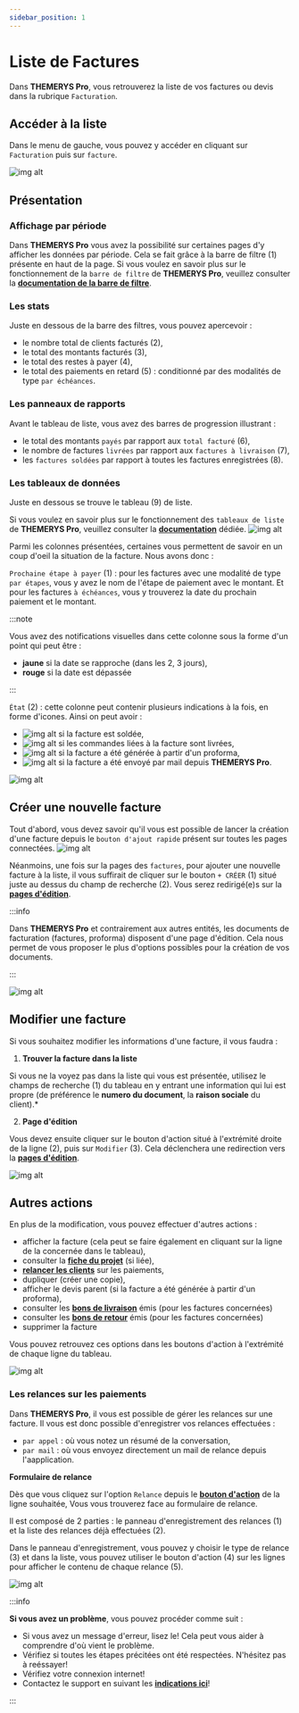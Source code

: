 ```yaml
---
sidebar_position: 1
---
```


# Liste de Factures
Dans **THEMERYS Pro**, vous retrouverez la liste de vos factures ou devis dans la rubrique `Facturation`.

## Accéder à la liste
Dans le menu de gauche, vous pouvez y accéder en cliquant sur `Facturation` puis sur `facture`.

![img alt](/img/factures-goto.png)

## Présentation
### Affichage par période
Dans **THEMERYS Pro** vous avez la possibilité sur certaines pages d'y afficher les données par période. Cela se fait grâce à la barre de filtre (1) 
présente en haut de la page.
Si vous voulez en savoir plus sur le fonctionnement de la `barre de filtre` de **THEMERYS Pro**, veuillez consulter
la **[documentation de la barre de filtre](../../outils/barre-de-filtre)**.

### Les stats
Juste en dessous de la barre des filtres, vous pouvez apercevoir : 
- le nombre total de clients facturés (2),
- le total des montants facturés (3),
- le total des restes à payer (4),
- le total des paiements en retard (5) : conditionné par des modalités de type `par échéances`.

### Les panneaux de rapports
Avant le tableau de liste, vous avez des barres de progression illustrant :
- le total des montants `payés` par rapport aux `total facturé` (6),
- le nombre de factures `livrées` par rapport aux `factures à livraison` (7),
- les `factures soldées` par rapport à toutes les factures enregistrées (8).

### Les tableaux de données
Juste en dessous se trouve le tableau (9) de liste.

Si vous voulez en savoir plus sur le fonctionnement des `tableaux de liste` de **THEMERYS Pro**, veuillez consulter
la **[documentation](../../outils/tableaux)** dédiée.
![img alt](/img/factures-structure.png)

Parmi les colonnes présentées, certaines vous permettent de savoir en un coup d'oeil la situation de la facture.
Nous avons donc :

`Prochaine étape à payer` (1) : pour les factures avec une modalité de type `par étapes`, vous y avez le nom de l'étape de paiement avec le montant. Et pour les factures `à échéances`, vous y trouverez la date du prochain paiement et le montant.

:::note

Vous avez des notifications visuelles dans cette colonne sous la forme d'un point qui peut être :
- **jaune** si la date se rapproche (dans les 2, 3 jours),
- **rouge** si la date est dépassée

:::

`État` (2) : cette colonne peut contenir plusieurs indications à la fois, en forme d'icones. Ainsi on peut avoir :
- ![img alt](/img/factures-icone-soldee.png) si la facture est soldée,
- ![img alt](/img/factures-icone-livree.png) si les commandes liées à la facture sont livrées,
- ![img alt](/img/factures-icone-liee-proforma.png) si la facture a été générée à partir d'un proforma,
- ![img alt](/img/factures-icone-envoyee.png) si la facture a été envoyé par mail depuis **THEMERYS Pro**.

![img alt](/img/factures-colonnes.png)

## Créer une nouvelle facture
Tout d'abord, vous devez savoir qu'il vous est possible de lancer la création d'une facture depuis le `bouton d'ajout rapide` présent sur toutes les pages connectées.
![img alt](/img/factures-ajout-rapide.png)

Néanmoins, une fois sur la pages des `factures`, pour ajouter une nouvelle facture à la liste, il vous suffirait de cliquer sur le bouton `+ CRÉER` (1) situé juste au dessus du champ de recherche (2).
Vous serez redirigé(e)s sur la **[pages d'édition](./edition-facture)**.

:::info

Dans **THEMERYS Pro** et contrairement aux autres entités, les documents de facturation (factures, proforma) disposent d'une page d'édition. 
Cela nous permet de vous proposer le plus d'options possibles pour la création de vos documents.

:::

![img alt](/img/factures-creation.png)

## Modifier une facture
Si vous souhaitez modifier les informations d'une facture, il vous faudra :
1. **Trouver la facture dans la liste** 

Si vous ne la voyez pas dans la liste qui vous est présentée, utilisez le champs de recherche (1) du tableau
en y entrant une information qui lui est propre (de préférence le **numero du document**, la **raison sociale** du client).*

2. **Page d'édition** 

Vous devez ensuite cliquer sur le bouton d'action situé à l'extrémité droite de la ligne (2), puis sur `Modifier` (3).
Cela déclenchera une redirection vers la **[pages d'édition](./edition-facture)**.

![img alt](/img/factures-modifier.png)

## Autres actions
En plus de la modification, vous pouvez effectuer d'autres actions :
- afficher la facture (cela peut se faire également en cliquant sur la ligne de la concernée dans le tableau),
- consulter la **[fiche du projet](../../activités/projets/fiche-projet)** (si liée),
- **[relancer les clients](#les-relances-sur-les-paiements)** sur les paiements,
- dupliquer (créer une copie),
- afficher le devis parent (si la facture a été générée à partir d'un proforma),
- consulter les **[bons de livraison](../../stocks/bons-sortie)** émis (pour les factures concernées)
- consulter les **[bons de retour](../../stocks/bons-retour)** émis (pour les factures concernées)
- supprimer la facture

Vous pouvez retrouvez ces options dans les boutons d'action à l'extrémité de chaque ligne du tableau.

![img alt](/img/factures-action-bouton.png)

### Les relances sur les paiements
Dans **THEMERYS Pro**, il vous est possible de gérer les relances sur une facture. 
Il vous est donc possible d'enregistrer vos relances effectuées : 
- `par appel` : où vous notez un résumé de la conversation,
- `par mail` : où vous envoyez directement un mail de relance depuis l'aapplication.

**Formulaire de relance**

Dès que vous cliquez sur l'option `Relance` depuis le **[bouton d'action](#autres-actions)** de la ligne souhaitée, Vous vous trouverez face au formulaire de relance.

Il est composé de 2 parties : le panneau d'enregistrement des relances (1) et la liste des relances déjà effectuées (2).

Dans le panneau d'enregistrement, vous pouvez y choisir le type de relance (3) et dans la liste, vous pouvez utiliser le bouton d'action (4) sur les lignes pour afficher le contenu de chaque relance (5).

![img alt](/img/factures-form-relance.png)

:::info

**Si vous avez un problème**, vous pouvez procéder comme suit :
- Si vous avez un message d'erreur, lisez le! Cela peut vous aider à comprendre d'où vient le problème.
- Vérifiez si toutes les étapes précitées ont été respectées. N'hésitez pas à reéssayer!
- Vérifiez votre connexion internet!
- Contactez le support en suivant les **[indications ici](../../outils/contact-support)**!

:::
